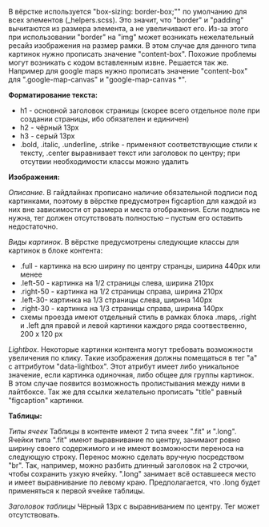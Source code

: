 В вёрстке используется "box-sizing: border-box;"" по умолчанию для всех элементов (_helpers.scss). Это значит, что "border" и "padding" вычитаются из размера элемента, а не увеличивают его. Из-за этого при использовании "border" на "img" может возникать нежелательный ресайз изображения на размер рамки. В этом случае для данного типа картинок нужно прописать значение "content-box". Похожие проблемы могут возникать с кодом вставленным извне. Решается так же. Например для google maps нужно прописать значение "content-box" для ".google-map-canvas" и "google-map-canvas *".

**Форматирование текста:**

* h1 - основной заголовок страницы (скорее всего отдельное поле при создании страницы, ибо обязателен и единичен)
* h2 - чёрный 13px
* h3 - серый 13px
* .bold, .italic, .underline, .strike - применяют соответствующие стили к тексту, .center выравнивает текст или заголовок по центру; при отсутвии необходимости классы можно удалить

**Изображения:**

*Описание*. В гайдлайнах прописано наличие обязательной подписи под картинками, поэтому в вёрстке предусмотрен figcaption для каждой из них вне зависимости от размера и места отображения. Если подпись не нужна, тег должен отсутствовать полностью – пустым его оставить недостаточно.

*Виды картинок*. В вёрстке предусмотрены следующие классы для картинок в блоке контента:

* .full - картинка на всю ширину по центру странцы, ширина 440px или менее
* .left-50 - картинка на 1/2 страницы слева, ширина 210px
* .right-50 - картинка на 1/2 страницы справа, ширина 210px
* .left-30- картинка на 1/3 страницы слева, ширина 140px
* .right-30 - картинка на 1/3 страницы справа, ширина 140px
* схемы проезда имеют отдельный стиль в рамках блока .maps, .right и .left для правой и левой картинки каждого ряда соотвественно, 200 x 120 px

*Lightbox*. Некоторые картинки контента могут требовать возможности увеличения по клику. Такие изображения должны помещаться в тег "a" с аттрибутом "data-lightbox". Этот атрибут имеет либо уникальное значение, если картинка одиночная, либо общее для группы картинок. В этом случае появится возможность пролистывания между ними в лайтбоксе. Так же для ссылки желательно прописать "title" равный "figcaption" картинки.

**Таблицы:**

*Типы ячеек* Таблицы в контенте имеют 2 типа ячеек ".fit" и ".long". Ячейки типа ".fit" имеют выравнивание по центру, занимают ровно ширину своего содержимого и не имеют возможности переноса на следующую строку. Перенос можно сделать вручную посредством "br". Так, например, можно разбить длинный заголовок на 2 строчки, чтобы сохранить узкую ячейку. ".long" занимает всё оставшееся место и имеет выравнивание по левому краю. Предполагается, что .long будет применяться к первой ячейке таблицы.

*Заголовок таблицы* Чёрный 13рх с выравниванием по центру. Тег может отсутствовать.